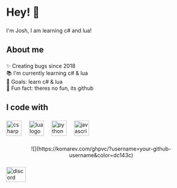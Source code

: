 <h1 align="left">Hey! 👋</h1>

###

<p align="left">I'm Josh, I am learning c# and lua!</p>

###

<h2 align="left">About me</h2>

###

<p align="left">✨ Creating bugs since 2018<br>📚 I'm currently learning c# & lua<br>🎯 Goals: learn c# & lua<br>🎲 Fun fact: theres no fun, its github</p>

###

<h2 align="left">I code with</h2>

###

<div align="left">
  <img src="https://cdn.jsdelivr.net/gh/devicons/devicon/icons/csharp/csharp-original.svg" height="40" alt="csharp logo"  />
  <img width="12" />
  <img src="https://cdn.jsdelivr.net/gh/devicons/devicon/icons/lua/lua-original.svg" height="40" alt="lua logo"  />
  <img width="12" />
  <img src="https://cdn.jsdelivr.net/gh/devicons/devicon/icons/python/python-original.svg" height="40" alt="python logo"  />
  <img width="12" />
  <img src="https://cdn.jsdelivr.net/gh/devicons/devicon/icons/javascript/javascript-original.svg" height="40" alt="javascript logo"  />
</div>

###

<div align="center">
![](https://komarev.com/ghpvc/?username=your-github-username&color=dc143c)
</div>

###

<div align="left">
  <a href="https://discord.gg/AfgpyywTTh" target="_blank">
    <img src="https://raw.githubusercontent.com/maurodesouza/profile-readme-generator/master/src/assets/icons/social/discord/default.svg" width="52" height="40" alt="discord logo"  />
  </a>
</div>

###
